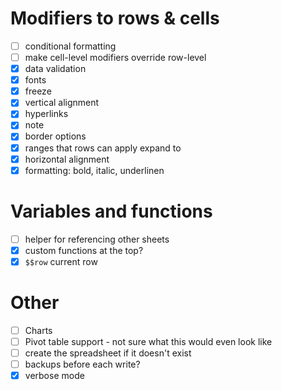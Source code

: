 # Modifiers to rows & cells

- [ ] conditional formatting
- [ ] make cell-level modifiers override row-level
- [x] data validation
- [x] fonts
- [x] freeze
- [x] vertical alignment
- [x] hyperlinks
- [x] note
- [x] border options
- [x] ranges that rows can apply expand to
- [x] horizontal alignment
- [x] formatting: bold, italic, underlinen

# Variables and functions

- [ ] helper for referencing other sheets
- [x] custom functions at the top?
- [x] `$$row` current row

# Other

- [ ] Charts
- [ ] Pivot table support - not sure what this would even look like
- [ ] create the spreadsheet if it doesn't exist
- [ ] backups before each write?
- [x] verbose mode
